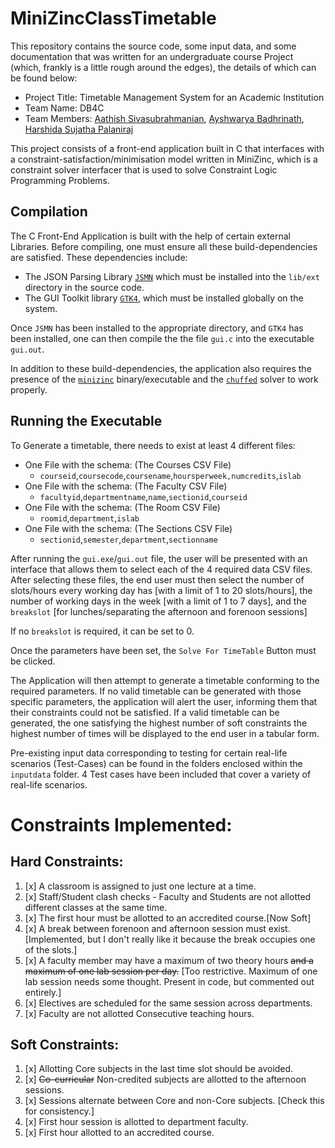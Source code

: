 # MiniZincClassTimetable

This repository contains the source code, some input data, and some documentation that was written for an undergraduate course Project (which, frankly is a little rough around the edges), the details of which can be found below:

- Project Title: Timetable Management System for an Academic Institution
- Team Name: DB4C
- Team Members: [Aathish Sivasubrahmanian](https://github.com/Aathish04/), [Ayshwarya Badhrinath](https://github.com/Ayshu05), [Harshida Sujatha Palaniraj](https://github.com/spharshida)

This project consists of a front-end application built in C that interfaces
with a constraint-satisfaction/minimisation model written in MiniZinc, which is a constraint solver interfacer that is used to solve Constraint Logic Programming Problems.

## Compilation
The C Front-End Application is built with the help of certain external Libraries.
Before compiling, one must ensure all these build-dependencies are satisfied.
These dependencies include:
- The JSON Parsing Library [`JSMN`](https://github.com/zserge/jsmn) which must be installed into the `lib/ext` directory in the source code.
- The GUI Toolkit library [`GTK4`](https://gtk.org/), which must be installed globally on the system.

Once `JSMN` has been installed to the appropriate directory, and `GTK4` has been installed, one can then compile the the file `gui.c` into the executable `gui.out`.

In addition to these build-dependencies, the application also requires the presence of the [`minizinc`](https://github.com/MiniZinc/libminizinc) binary/executable and the [`chuffed`](https://github.com/chuffed/chuffed) solver to work properly.

## Running the Executable
To Generate a timetable, there needs to exist at least 4 different files:
- One File with the schema: (The Courses CSV File)
    - `courseid`,`coursecode`,`coursename`,`hoursperweek,numcredits`,`islab`
-   One File with the schema: (The Faculty CSV File)
    - `facultyid`,`departmentname`,`name`,`sectionid`,`courseid`
-   One File with the schema: (The Room CSV File)
    - `roomid`,`department`,`islab`
-   One File with the schema: (The Sections CSV File)
    - `sectionid`,`semester`,`department`,`sectionname`

After running the `gui.exe`/`gui.out` file, the user will be presented with an interface
that allows them to select each of the 4 required data CSV files.
After selecting these files, the end user must then select the number of slots/hours
every working day has [with a limit of 1 to 20 slots/hours], the number of working days
in the week [with a limit of 1 to 7 days], and the `breakslot`
[for lunches/separating the afternoon and forenoon sessions]

If no `breakslot` is required, it can be set to 0.

Once the parameters have been set, the `Solve For TimeTable` Button must be clicked.

The Application will then attempt to generate a timetable conforming to the required
parameters.
If no valid timetable can be generated with those specific parameters, the application
will alert the user, informing them that their constraints could not be satisfied.
If a valid timetable can be generated, the one satisfying the highest number of soft
constraints the highest number of times will be displayed to the end user in a tabular
form.

Pre-existing input data corresponding to testing for certain real-life scenarios (Test-Cases)
can be found in the folders enclosed within the `inputdata` folder. 4 Test cases have been included
that cover a variety of real-life scenarios.


# Constraints Implemented:
## Hard Constraints:
1. [x] A classroom is assigned to just one lecture at a time.​
2. [x] Staff/Student clash checks - Faculty and Students are not allotted different classes at the same time.​
3. [x] The first hour must be allotted to an accredited course.[Now Soft]
4. [x] A break between forenoon and afternoon session must exist. [Implemented, but I don't really like it because the break occupies one of the slots.]
5. [x] A faculty member may have a maximum of two theory hours ~~and a maximum of one lab session per day.~~ [Too restrictive. Maximum of one lab session needs some thought. Present in code, but commented out entirely.]
6. [x] Electives are scheduled for the same session across departments.
7. [x] Faculty are not allotted Consecutive teaching hours.

## Soft Constraints:
1. [x] Allotting Core subjects in the last time slot should be avoided.​
2. [x] ~~Co-curricular~~ Non-credited subjects are allotted to the afternoon sessions.
3. [x] Sessions alternate between Core and non-Core subjects. [Check this for consistency.]
4. [x] First hour session is allotted to department faculty.​
5. [x] First hour allotted to an accredited course.
